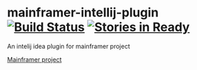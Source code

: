 # mainframer-intellij-plugin [![Build Status](https://travis-ci.org/elpassion/mainframer-intellij-plugin.svg?branch=master)](https://travis-ci.org/elpassion/mainframer-intellij-plugin) [![Stories in Ready](https://badge.waffle.io/elpassion/mainframer-intelij-plugin.svg?label=ready&title=Ready)](http://waffle.io/elpassion/mainframer-intelij-plugin)
An intelij idea plugin for mainframer project

[Mainframer project](https://github.com/gojuno/mainframer)
